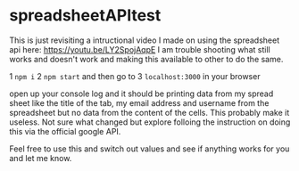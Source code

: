 # spreadsheetAPItest

This is just revisiting a intructional video I made on using the spreadsheet api here:
https://youtu.be/LY2SpojAqpE
I am trouble shooting what still works and doesn't work and making this available to other to do the same.

1 `npm i`
2 `npm start` and then go to 
3 `localhost:3000` in your browser

open up your console log and it should be printing data from my spread sheet like the title of the tab,
my email address and username from the spreadsheet but no data from the content of the cells.
This probably make it useless. Not sure what changed but explore folloing the instruction on
doing this via the official google API.

Feel free to use this and switch out values and see if anything works for you and let me know.